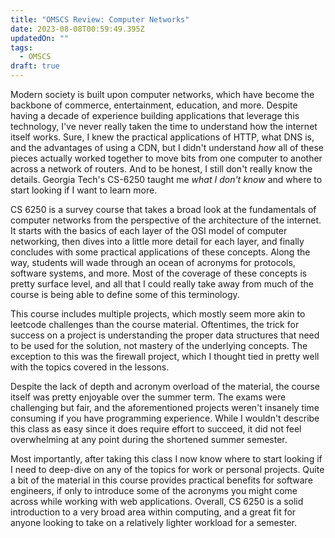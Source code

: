 ```yaml
---
title: "OMSCS Review: Computer Networks"
date: 2023-08-08T00:59:49.395Z
updatedOn: ""
tags:
  - OMSCS
draft: true
---
```

Modern society is built upon computer networks, which have become the backbone of commerce, entertainment, education, and more. Despite having a decade of experience building applications that leverage this technology, I've never really taken the time to understand how the internet itself works. Sure, I knew the practical applications of HTTP, what DNS is, and the advantages of using a CDN, but I didn't understand _how_ all of these pieces actually worked together to move bits from one computer to another across a network of routers. And to be honest, I still don't really know the details. Georgia Tech's CS-6250 taught me _what I don't know_ and where to start looking if I want to learn more.

CS 6250 is a survey course that takes a broad look at the fundamentals of computer networks from the perspective of the architecture of the internet. It starts with the basics of each layer of the OSI model of computer networking, then dives into a little more detail for each layer, and finally concludes with some practical applications of these concepts. Along the way, students will wade through an ocean of acronyms for protocols, software systems, and more. Most of the coverage of these concepts is pretty surface level, and all that I could really take away from much of the course is being able to define some of this terminology.

This course includes multiple projects, which mostly seem more akin to leetcode challenges than the course material. Oftentimes, the trick for success on a project is understanding the proper data structures that need to be used for the solution, not mastery of the underlying concepts. The exception to this was the firewall project, which I thought tied in pretty well with the topics covered in the lessons.

Despite the lack of depth and acronym overload of the material, the course itself was pretty enjoyable over the summer term. The exams were challenging but fair, and the aforementioned projects weren't insanely time consuming if you have programming experience. While I wouldn't describe this class as easy since it does require effort to succeed, it did not feel overwhelming at any point during the shortened summer semester.

Most importantly, after taking this class I now know where to start looking if I need to deep-dive on any of the topics for work or personal projects. Quite a bit of the material in this course provides practical benefits for software engineers, if only to introduce some of the acronyms you might come across while working with web applications. Overall, CS 6250 is a solid introduction to a very broad area within computing, and a great fit for anyone looking to take on a relatively lighter workload for a semester.